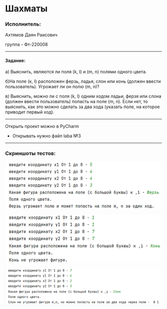 # Шахматы

### Исполнитель:

Ахтямов Даян Раисович

группа - Фт-220008

---

#### Задание:

а) Выяснить, являются ли поля (k, I) и (m, n) полями одного цвета.

б)На поле (к, I) расположен ферзь, ладья, слон или конь (должен ввести пользователь). Угрожает ли он полю (m, n)?

в) Выяснить, можно ли с поля (k, I) одним ходом ладьи, ферзя или слона (должен ввести пользователь) попасть на поле (m, n). Если нет, то выяснить, как это можно сделать за два хода (указать поле, на которое приводит первый ход).

---

Открыть проект можно в PyCharm

* Открывать нужно файл laba №3

---

### Скриншоты тестов:

![test 1](https://raw.githubusercontent.com/714100Dayan4ik51/wahmati/main/test%201.png)

![test 2](https://github.com/714100Dayan4ik51/wahmati/blob/main/test%202.png?raw=true)

![test 3](https://github.com/714100Dayan4ik51/wahmati/blob/main/test%203.png?raw=true)

